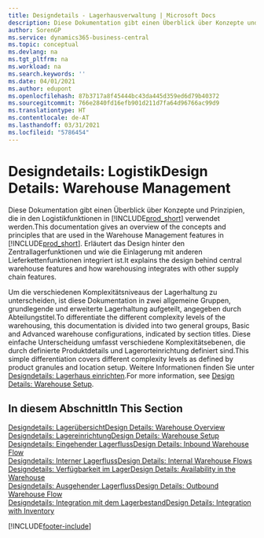 ```yaml
---
title: Designdetails - Lagerhausverwaltung | Microsoft Docs
description: Diese Dokumentation gibt einen Überblick über Konzepte und Prinzipien, die in den Logistikfunktionen in  Business Central.
author: SorenGP
ms.service: dynamics365-business-central
ms.topic: conceptual
ms.devlang: na
ms.tgt_pltfrm: na
ms.workload: na
ms.search.keywords: ''
ms.date: 04/01/2021
ms.author: edupont
ms.openlocfilehash: 87b3717a8f45444bc43da445d359ed6d79b40372
ms.sourcegitcommit: 766e2840fd16efb901d211d7fa64d96766ac99d9
ms.translationtype: HT
ms.contentlocale: de-AT
ms.lasthandoff: 03/31/2021
ms.locfileid: "5786454"
---
```

# <a name="design-details-warehouse-management"></a><span data-ttu-id="27f0e-103">Designdetails: Logistik</span><span class="sxs-lookup"><span data-stu-id="27f0e-103">Design Details: Warehouse Management</span></span>
<span data-ttu-id="27f0e-104">Diese Dokumentation gibt einen Überblick über Konzepte und Prinzipien, die in den Logistikfunktionen in [!INCLUDE[prod_short](includes/prod_short.md)] verwendet werden.</span><span class="sxs-lookup"><span data-stu-id="27f0e-104">This documentation gives an overview of the concepts and principles that are used in the Warehouse Management features in [!INCLUDE[prod_short](includes/prod_short.md)].</span></span> <span data-ttu-id="27f0e-105">Erläutert das Design hinter den Zentrallagerfunktionen und wie die Einlagerung mit anderen Lieferkettenfunktionen integriert ist.</span><span class="sxs-lookup"><span data-stu-id="27f0e-105">It explains the design behind central warehouse features and how warehousing integrates with other supply chain features.</span></span>  

<span data-ttu-id="27f0e-106">Um die verschiedenen Komplexitätsniveaus der Lagerhaltung zu unterscheiden, ist diese Dokumentation in zwei allgemeine Gruppen, grundlegende und erweiterte Lagerhaltung aufgeteilt, angegeben durch Abteilungstitel.</span><span class="sxs-lookup"><span data-stu-id="27f0e-106">To differentiate the different complexity levels of the warehousing, this documentation is divided into two general groups, Basic and Advanced warehouse configurations, indicated by section titles.</span></span> <span data-ttu-id="27f0e-107">Diese einfache Unterscheidung umfasst verschiedene Komplexitätsebenen, die durch definierte Produktdetails und Lagerorteinrichtung definiert sind.</span><span class="sxs-lookup"><span data-stu-id="27f0e-107">This simple differentiation covers different complexity levels as defined by product granules and location setup.</span></span> <span data-ttu-id="27f0e-108">Weitere Informationen finden Sie unter [Designdetails: Lagerhaus einrichten](design-details-warehouse-setup.md).</span><span class="sxs-lookup"><span data-stu-id="27f0e-108">For more information, see [Design Details: Warehouse Setup](design-details-warehouse-setup.md).</span></span>  

## <a name="in-this-section"></a><span data-ttu-id="27f0e-109">In diesem Abschnitt</span><span class="sxs-lookup"><span data-stu-id="27f0e-109">In This Section</span></span>  
[<span data-ttu-id="27f0e-110">Designdetails: Lagerübersicht</span><span class="sxs-lookup"><span data-stu-id="27f0e-110">Design Details: Warehouse Overview</span></span>](design-details-warehouse-overview.md)  
[<span data-ttu-id="27f0e-111">Designdetails: Lagereinrichtung</span><span class="sxs-lookup"><span data-stu-id="27f0e-111">Design Details: Warehouse Setup</span></span>](design-details-warehouse-setup.md)  
[<span data-ttu-id="27f0e-112">Designdetails: Eingehender Lagerfluss</span><span class="sxs-lookup"><span data-stu-id="27f0e-112">Design Details: Inbound Warehouse Flow</span></span>](design-details-inbound-warehouse-flow.md)  
[<span data-ttu-id="27f0e-113">Designdetails: Interner Lagerfluss</span><span class="sxs-lookup"><span data-stu-id="27f0e-113">Design Details: Internal Warehouse Flows</span></span>](design-details-internal-warehouse-flows.md)  
[<span data-ttu-id="27f0e-114">Designdetails: Verfügbarkeit im Lager</span><span class="sxs-lookup"><span data-stu-id="27f0e-114">Design Details: Availability in the Warehouse</span></span>](design-details-availability-in-the-warehouse.md)  
[<span data-ttu-id="27f0e-115">Designdetails: Ausgehender Lagerfluss</span><span class="sxs-lookup"><span data-stu-id="27f0e-115">Design Details: Outbound Warehouse Flow</span></span>](design-details-outbound-warehouse-flow.md)  
[<span data-ttu-id="27f0e-116">Designdetails: Integration mit dem Lagerbestand</span><span class="sxs-lookup"><span data-stu-id="27f0e-116">Design Details: Integration with Inventory</span></span>](design-details-integration-with-inventory.md)


[!INCLUDE[footer-include](includes/footer-banner.md)]